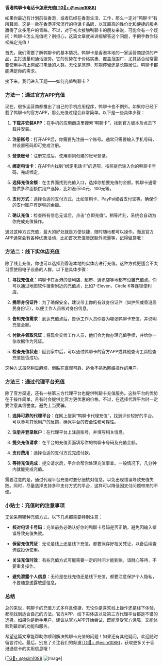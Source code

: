 **香港鸭聊卡电话卡怎麽充值[[TG💪+ @esim1088](https://t.me/s/esim1088)]**

如果你最近有计划前往香港，或者已经在香港生活、工作，那么一定对“鸭聊卡”有所耳闻。这是一款在香港非常流行的电话卡品牌，以其超高的性价比和便捷的服务赢得了众多用户的青睐。不过，对于初次接触鸭聊卡的朋友来说，可能会有一个疑问：鸭聊卡怎么充值呢？别担心，这篇文章就来详细解答这个问题，手把手教你轻松搞定充值！

首先，我们需要了解鸭聊卡的基本情况。鸭聊卡是香港本地的一家运营商提供的产品，主打流量和通话服务。它的优势在于价格实惠、覆盖范围广，尤其适合经常需要使用手机上网或打电话的人群。无论是旅游、短期停留还是长期居住，鸭聊卡都能满足你的需求。

接下来，我们进入正题——如何充值鸭聊卡？

### 方法一：通过官方APP充值

现在，很多运营商都推出了自己的手机应用程序，鸭聊卡也不例外。如果你已经下载了鸭聊卡的官方APP，那么充值过程会非常简单。以下是一些具体步骤：

1. **下载并安装APP**：在手机的应用商店里搜索“鸭聊卡”，找到官方版本后点击下载并安装。
   
2. **注册账号**：打开APP后，你需要先注册一个账号。通常只需要输入手机号码，并设置密码即可完成注册。

3. **登录账号**：注册完成后，使用刚刚创建的账号登录。

4. **绑定电话卡**：在APP内找到“绑定电话卡”的选项，按照提示输入你的鸭聊卡号码，完成绑定。

5. **选择充值金额**：在主界面找到充值入口，选择你想要充值的金额。鸭聊卡通常提供多种面额供用户选择，比如港币50元、100元等。

6. **支付方式**：选择合适的支付方式，比如信用卡、PayPal或者支付宝等。确保你的支付账户有足够的余额。

7. **确认充值**：检查所有信息无误后，点击“立即充值”。稍等片刻，系统会自动为你完成充值操作。

通过这种方式充值，最大的好处就是方便快捷，随时随地都可以操作。而且官方APP通常会有各种优惠活动，比如首次充值赠送额外流量等，记得留意哦！

### 方法二：线下实体店充值

除了线上充值，你也可以选择到香港本地的实体店进行充值。这种方式更适合不太习惯使用电子设备的人群。以下是具体步骤：

1. **寻找充值点**：鸭聊卡在香港的便利店、超市、通讯店等地都有设置充值点。你可以通过地图软件搜索附近的充值点，比如7-Eleven、Circle K等连锁便利店。

2. **携带身份证件**：为了确保安全，建议带上你的有效身份证件（如护照或香港居民身份证），以便工作人员核对身份信息。

3. **告知充值需求**：到达充值点后，告诉工作人员你要为哪张鸭聊卡充值，并说明充值金额。

4. **付款并领取凭证**：将现金交给工作人员，他们会为你办理充值手续，并给你一张收据作为凭证。

5. **检查充值状态**：回到家中后，可以通过鸭聊卡的官方APP或其他查询工具检查充值是否成功。

这种方式虽然稍显麻烦，但胜在直观可靠，适合不熟悉网络操作的用户。

### 方法三：通过代理平台充值

除了官方渠道，还有一些第三方代理平台也提供鸭聊卡充值服务。这些平台的优势在于操作简单，且有时会提供比官方更优惠的价格。不过，在选择代理平台时一定要注意其信誉度，避免上当受骗。

1. **选择可靠的代理平台**：在网上搜索“鸭聊卡代理充值”，找到评价较好的平台。可以参考其他用户的反馈，确保平台的安全性和可靠性。

2. **注册并登录账户**：在代理平台上注册账号，并填写相关信息。

3. **提交充值请求**：在平台的充值页面填写你的鸭聊卡号码及充值金额。

4. **支付费用**：选择合适的支付方式完成付款。

5. **等待充值完成**：提交请求后，平台会帮你处理充值事宜。一般情况下，几分钟内就能完成充值。

需要注意的是，通过代理平台充值时要仔细核对信息，以免出现错误导致充值失败。同时，尽量选择支持多种支付方式的平台，这样可以降低因支付问题带来的不便。

### 小贴士：充值时的注意事项

无论采用哪种充值方式，以下几点都需要特别注意：

- **核对电话卡号码**：充值前务必确认好你的鸭聊卡号码是否正确，避免因输入错误导致充值失败。
  
- **保留充值凭证**：无论是线上还是线下充值，都要保存好相关凭证，以备后续查询或投诉使用。

- **关注充值时效**：有些充值方式可能需要一定的时间才能到账，请耐心等待，不要重复操作。

- **避免泄露个人信息**：无论是在线充值还是线下充值，都要注意保护个人隐私，不要随意透露敏感信息。

### 总结

总的来说，鸭聊卡的充值方式多样且便捷，无论你是喜欢线上操作还是线下体验，都能找到适合自己的方法。官方APP、线下实体店以及第三方代理平台都是不错的选择。如果你是新手用户，建议从官方APP开始尝试，既能享受官方保障，又能体验到最新的功能和服务。

希望这篇文章能帮助你顺利解决鸭聊卡充值的问题！如果还有其他疑问，欢迎随时留言讨论。最后，别忘了关注我们的频道[[TG💪+ @esim1088](https://t.me/s/esim1088)]，获取更多关于香港通信卡的实用信息哦！

[[TG💪+ @esim1088](https://t.me/s/esim1088) ![Image](https://i.postimg.cc/4NQfJmqS/Snipaste-2025-05-13-00-14-12.png)]